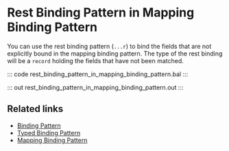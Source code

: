 # Rest Binding Pattern in Mapping Binding Pattern

You can use the rest binding pattern (`...r`) to bind the fields that are not explicitly bound in the mapping binding pattern. The type of the rest binding will be a `record` holding the fields that have not been matched.

::: code rest_binding_pattern_in_mapping_binding_pattern.bal :::

::: out rest_binding_pattern_in_mapping_binding_pattern.out :::

## Related links
- [Binding Pattern](/learn/by-example/binding-pattern/)
- [Typed Binding Pattern](/learn/by-example/typed-binding-pattern/)
- [Mapping Binding Pattern](/learn/by-example/mapping-binding-pattern/)
